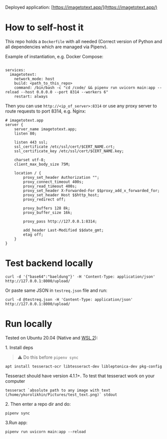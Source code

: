 
Deployed application: [https://imagetotext.app/](https://imagetotext.app/)

# How to self-host it

This repo holds a `Dockerfile` with all needed (Correct version of Python and all dependencies which are managed via Pipenv).

Example of instantiation, e.g. Docker Compose:

```

services:
  imagetotext:
    network_mode: host
    build: <path_to_this_repo>
    command: /bin/bash -c "cd /code/ && pipenv run uvicorn main:app --reload --host 0.0.0.0 --port 8314 --workers 6"
    restart: always

```

Then you can use `http://<ip_of_server>:8314` or use any proxy server to route requests to port 8314, e.g. Nginx:


```
# imagetotext.app
server {
    server_name imagetotext.app;
    listen 80;
    
    listen 443 ssl;
    ssl_certificate /etc/ssl/cert/$CERT_NAME.crt;
    ssl_certificate_key /etc/ssl/cert/$CERT_NAME.key;

    charset utf-8;
    client_max_body_size 75M;

    location / {
        proxy_set_header Authorization "";
        proxy_connect_timeout 400s;
        proxy_read_timeout 400s;
        proxy_set_header X-Forwarded-For $$proxy_add_x_forwarded_for;
        proxy_set_header Host $$http_host;
        proxy_redirect off;
        
        proxy_buffers 128 8k; 
        proxy_buffer_size 16k;

        proxy_pass http://127.0.0.1:8314;

        add_header Last-Modified $$date_gmt;
        etag off;
    }
}
```


# Test backend locally

```
curl -d '{"base64":"baeldung"}' -H 'Content-Type: application/json' http://127.0.0.1:8000/upload/
```

Or paste same JSON in `testreq.json` file and run:

```
curl -d @testreq.json -H 'Content-Type: application/json' http://127.0.0.1:8000/upload/
```



# Run locally

Tested on Ubuntu 20.04 (Native and [WSL 2](https://hinty.io/ivictbor/simple-way-to-docker-on-windows-10-home-with-wsl-2/)):

1\. Install deps

>  ⚠ Do this before `pipenv sync`

```
apt install tesseract-ocr libtesseract-dev libleptonica-dev pkg-config
```

Tesseract should have version 4.1.1+. To test that tesseract work on your computer

```
tesseract `absolute path to any image with text (/home/ykorolikhin/Pictures/test_text.png)` stdout 
```

2\. Then enter a repo dir and do:

```
pipenv sync
```

3\.Run app:

```
pipenv run uvicorn main:app --reload
```





